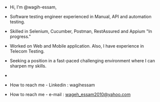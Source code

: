 - Hi, I’m @wagih-essam,
- Software testing engineer experienced in Manual, API and automation testing.
- Skilled in Selenium, Cucumber, Postman, RestAssured and Appium "In progress."
- Worked on Web and Mobile application. Also, I have experience in Telecom Testing.
- Seeking a position in a fast-paced challenging environment where I can sharpen my skills.

- 
- How to reach me - Linkedin : wagihessam
- How to reach me - e-mail   : wageh_essam2010@yahoo.com



<!---
wagih-essam/wagih-essam is a ✨ special ✨ repository because its `README.md` (this file) appears on your GitHub profile.
You can click the Preview link to take a look at your changes.
--->
